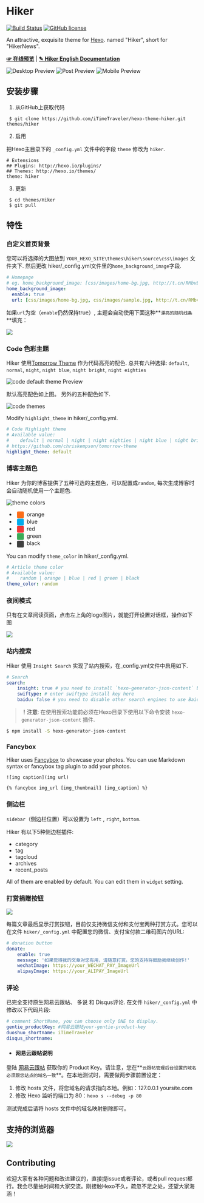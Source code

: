 # Hiker

[![Build Status](https://travis-ci.org/iTimeTraveler/hexo-theme-hiker.svg?branch=master)](https://travis-ci.org/iTimeTraveler/hexo-theme-hiker)		[![GitHub license](https://img.shields.io/badge/license-MIT-blue.svg)](https://github.com/iTimeTraveler/hexo-theme-hiker/blob/master/LICENSE)


An attractive, exquisite theme for [Hexo]. named "Hiker", short for "HikerNews".  

[**☞ 在线预览**](https://itimetraveler.github.io/hexo-theme-hiker/)  |  [**✎ Hiker English Documentation**](https://github.com/iTimeTraveler/hexo-theme-hiker/blob/master/README.md)


![Desktop Preview](https://itimetraveler.github.io/hexo-theme-hiker/2016/10/24/Hiker%E4%B8%BB%E9%A2%98%E9%A2%84%E8%A7%88/homepage-index.png)
![Post Preview](https://itimetraveler.github.io/hexo-theme-hiker/2016/10/24/Hiker%E4%B8%BB%E9%A2%98%E9%A2%84%E8%A7%88/article-chrome.png)
![Mobile Preview](https://github.com/iTimeTraveler/hexo-theme-hiker/blob/master/source/preview/preview-mobile.png?raw=true)

<!--more-->

## 安装步骤

 1. 从GitHub上获取代码

```shell
 $ git clone https://github.com/iTimeTraveler/hexo-theme-hiker.git themes/hiker
```
 2. 启用

 把Hexo主目录下的 `_config.yml` 文件中的字段 `theme` 修改为 `hiker`.
 ```
 # Extensions
 ## Plugins: http://hexo.io/plugins/
 ## Themes: http://hexo.io/themes/
 theme: hiker
 ```
 3. 更新

```shell
 $ cd themes/Hiker
 $ git pull
```


## 特性

### 自定义首页背景

您可以将选择的大图放到 `YOUR_HEXO_SITE\themes\hiker\source\css\images` 文件夹下. 然后更改 hiker/_config.yml文件里的`home_background_image`字段. 

```yml
# Homepage
# eg. home_background_image: [css/images/home-bg.jpg, http://t.cn/RMbvEza]
home_background_image:
  enable: true
  url: [css/images/home-bg.jpg, css/images/sample.jpg, http://t.cn/RMbvEza]
```

如果`url`为空（`enable`仍然保持true）, 主题会自动使用下面这种**`漂亮的随机线条` **填充：

![](https://itimetraveler.github.io/hexo-theme-hiker/2016/10/24/Hiker%E4%B8%BB%E9%A2%98%E9%A2%84%E8%A7%88/home-no-background1.png)


### Code 色彩主题

Hiker 使用[Tomorrow Theme](https://github.com/chriskempson/tomorrow-theme) 作为代码高亮的配色. 总共有六种选择: `default`, `normal`, `night`, `night blue`, `night bright`, `night eighties`

![code `default` theme Preview](https://itimetraveler.github.io/hexo-theme-hiker/2016/10/24/Hiker%E4%B8%BB%E9%A2%98%E9%A2%84%E8%A7%88/code-theme-default.png)

默认高亮配色如上图。 另外的五种配色如下.

![code themes](https://github.com/iTimeTraveler/hexo-theme-hiker/blob/master/source/preview/code-theme.jpg?raw=true)

Modify `highlight_theme` in hiker/_config.yml.

```yml
# Code Highlight theme
# Available value:
#    default | normal | night | night eighties | night blue | night bright
# https://github.com/chriskempson/tomorrow-theme
highlight_theme: default
```

### 博客主题色

Hiker 为你的博客提供了五种可选的主题色，可以配置成`random`, 每次生成博客时会自动随机使用一个主题色.

![theme colors](https://github.com/iTimeTraveler/hexo-theme-hiker/blob/master/source/preview/theme-color.png?raw=true)

- <span style="display: inline-block; width: 18px; height: 18px; margin: 0 4px; background-color: #fb6d19; border-radius: 3px; vertical-align: middle;"></span> orange
- <span style="display: inline-block; width: 18px; height: 18px; margin: 0 4px; background-color: #00aced; border-radius: 3px; vertical-align: middle;"></span> blue
- <span style="display: inline-block; width: 18px; height: 18px; margin: 0 4px; background-color: #f03838; border-radius: 3px; vertical-align: middle;"></span> red
- <span style="display: inline-block; width: 18px; height: 18px; margin: 0 4px; background-color: #39aa56; border-radius: 3px; vertical-align: middle;"></span> green
- <span style="display: inline-block; width: 18px; height: 18px; margin: 0 4px; background-color: #404040; border-radius: 3px; vertical-align: middle;"></span> black

You can modify `theme_color` in hiker/_config.yml.

```yml
# Article theme color
# Available value:
#    random | orange | blue | red | green | black
theme_color: random
```

### 夜间模式

只有在文章阅读页面，点击左上角的logo图片，就能打开设置对话框，操作如下图

![](https://itimetraveler.github.io/hexo-theme-hiker/2016/10/24/Hiker%E4%B8%BB%E9%A2%98%E9%A2%84%E8%A7%88/night-mode.gif)


### 站内搜索

Hiker 使用 `Insight Search` 实现了站内搜索，在_config.yml文件中启用如下.

```yml
# Search
search:
    insight: true # you need to install `hexo-generator-json-content` before using Insight Search
    swiftype: # enter swiftype install key here
    baidu: false # you need to disable other search engines to use Baidu search, options: true, false
```

> **！注意**: 在使用搜索功能前必须在Hexo目录下使用以下命令安装 `hexo-generator-json-content` 插件.

```bash
$ npm install -S hexo-generator-json-content
```

### Fancybox

Hiker uses [Fancybox] to showcase your photos. You can use Markdown syntax or fancybox tag plugin to add your photos.

```
![img caption](img url)

{% fancybox img_url [img_thumbnail] [img_caption] %}
```

### 侧边栏

`sidebar`（侧边栏位置）可以设置为 `left` , `right`, `bottom`.

Hiker 有以下5种侧边栏插件:

- category
- tag
- tagcloud
- archives
- recent_posts

All of them are enabled by default. You can edit them in `widget` setting.



### 打赏捐赠按钮

![](https://github.com/iTimeTraveler/hexo-theme-hiker/blob/master/source/preview/donation-btn.png)

每篇文章最后显示打赏按钮，目前仅支持微信支付和支付宝两种打赏方式。您可以在文件 `hiker/_config.yml` 中配置您的微信、支付宝付款二维码图片的URL:


```yml
# donation button
donate:
    enable: true
    message: '如果觉得我的文章对您有用，请随意打赏。您的支持将鼓励我继续创作!'
    wechatImage: https://your_WECHAT_PAY_ImageUrl
    alipayImage: https://your_ALIPAY_ImageUrl
```



### 评论

已完全支持原生网易云跟帖、 多说 和 Disqus评论. 在文件 `hiker/_config.yml` 中修改以下代码片段:

```yml
# comment ShortName, you can choose only ONE to display.
gentie_productKey: #网易云跟帖your-gentie-product-key
duoshuo_shortname: iTimeTraveler
disqus_shortname: 
```

- #### 网易云跟帖说明

登陆 [网易云跟帖](https://gentie.163.com/) 获取你的 Product Key。请注意，您在**`云跟帖管理后台设置的域名必须跟您站点的域名一致`**。在本地测试时，需要做两步骤前置设定：

1. 修改 hosts 文件，将您域名的请求指向本地。例如：127.0.0.1 yoursite.com
2. 修改 Hexo 监听的端口为 80：`hexo s --debug -p 80`

测试完成后请将 hosts 文件中的域名映射删除即可。

## 支持的浏览器

![](https://github.com/iTimeTraveler/hexo-theme-hiker/blob/master/source/preview/browser-support.png?raw=true)


## Contributing

欢迎大家有各种问题和改进建议的，直接提issue或者评论，或者pull request都行。我会尽量抽时间和大家交流。刚接触Hexo不久，疏忽不足之处，还望大家海涵！


[Hexo]: https://hexo.io/
[Fancybox]: http://fancyapps.com/fancybox/
[Font Awesome]: http://fontawesome.io/
